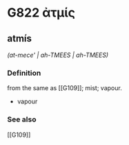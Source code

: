 # G822 ἀτμίς

## atmís

_(at-mece' | ah-TMEES | ah-TMEES)_

### Definition

from the same as [[G109]]; mist; vapour.

- vapour

### See also

[[G109]]

